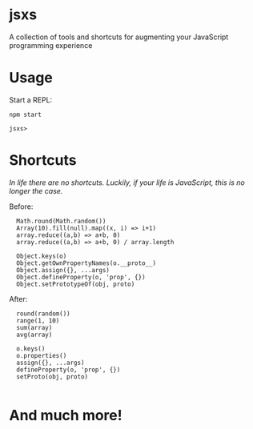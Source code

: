 # jsxs
A collection of tools and shortcuts for augmenting your JavaScript programming experience

# Usage
Start a REPL:
```
npm start

jsxs>
```

# Shortcuts
*In life there are no shortcuts. Luckily, if your life is JavaScript, this is no longer the case.*

Before:
```
  Math.round(Math.random())
  Array(10).fill(null).map((x, i) => i+1)
  array.reduce((a,b) => a+b, 0)
  array.reduce((a,b) => a+b, 0) / array.length
  
  Object.keys(o)
  Object.getOwnPropertyNames(o.__proto__)
  Object.assign({}, ...args)
  Object.defineProperty(o, 'prop', {})
  Object.setPrototypeOf(obj, proto)
```
After:
```
  round(random())
  range(1, 10)
  sum(array)
  avg(array)
  
  o.keys()
  o.properties()
  assign({}, ...args)
  defineProperty(o, 'prop', {})
  setProto(obj, proto)
  
```

# And much more!
